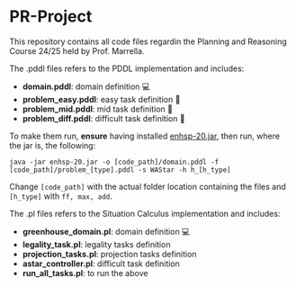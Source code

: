 # PR-Project

This repository contains all code files regardin the Planning and Reasoning Course 24/25 held by Prof. Marrella.

The .pddl files refers to the PDDL implementation and includes:
- **domain.pddl**: domain definition 💻
- **problem_easy.pddl**: easy task definition 🥉
- **problem_mid.pddl**: mid task definition 🥈
- **problem_diff.pddl**: difficult task definition 🥇

To make them run, **ensure** having installed [enhsp-20.jar](https://drive.google.com/file/d/1GfVLQNEgeeNnNeI6HkrCtAUrrSzdSW8g/view?usp=sharing), then run, where the jar is, the following:

```
java -jar enhsp-20.jar -o [code_path]/domain.pddl -f [code_path]/problem_[type].pddl -s WAStar -h h_[h_type]
```
Change ```[code_path]``` with the actual folder location containing the files and ```[h_type]``` with ```ff, max, add```.


The .pl files refers to the Situation Calculus implementation and includes:
- **greenhouse_domain.pl**: domain definition 💻
- **legality_task.pl**: legality tasks definition 
- **projection_tasks.pl**: projection tasks definition 
- **astar_controller.pl**: difficult task definition
- **run_all_tasks.pl**: to run the above

